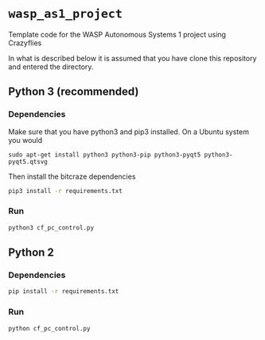 # `wasp_as1_project`
Template code for the WASP Autonomous Systems 1 project using Crazyflies

In what is described below it is assumed that you have clone this repository and entered the directory.

## Python 3 (recommended)
### Dependencies
Make sure that you have python3 and pip3 installed. On a Ubuntu system you would
```
sudo apt-get install python3 python3-pip python3-pyqt5 python3-pyqt5.qtsvg
```
Then install the bitcraze dependencies
```sh
pip3 install -r requirements.txt
```

### Run

```sh
python3 cf_pc_control.py
```
## Python 2
### Dependencies
```sh
pip install -r requirements.txt
```

### Run

```sh
python cf_pc_control.py
```
